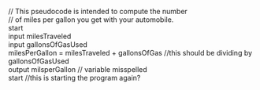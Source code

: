// This pseudocode is intended to compute the number  
// of miles per gallon you get with your automobile.  
start  
   input milesTraveled  
   input gallonsOfGasUsed  
   milesPerGallon = milesTraveled + gallonsOfGas //this should be dividing by gallonsOfGasUsed   
   output milsperGallon  // variable misspelled  
start //this is starting the program again?  


